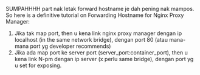SUMPAHHHH part nak letak forward hostname je dah pening nak mampos. So here is a definitive tutorial on Forwarding Hostname for Nginx Proxy Manager:

1. Jika tak map port, then u kena link nginx proxy manager dengan ip localhost (in the same network bridge), dengan port 80 (atau mana-mana port yg developer recommends)
2. Jika ada map port ke server port (server_port:container_port), then u kena link N-pm dengan ip server (x perlu same bridge), dengan port yg u set for exposing.
